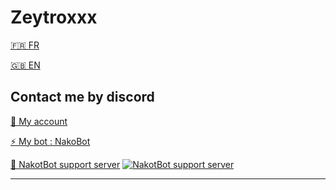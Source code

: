 # Zeytroxxx
[🇫🇷 FR](https://github.com/zeytroxxx/Zeytroxxx/blob/README.md/README.md)  

[🇬🇧 EN](https://github.com/zeytroxxx/Zeytroxxx/blob/README.md/README_EN.md)

## Contact me by discord
[👋 My account](https://discord.com/users/752559885190824026)

[⚡ My bot : NakoBot](https://discord.com/oauth2/authorize?client_id=801523961539330078&permissions=8&scope=bot)

[💬 NakotBot support server](https://discord.com/invite/UNc9pUX8yd) [![NakotBot support server](https://discord.com/api/guilds/831566848465174579/widget.png)](https://discord.com/invite/UNc9pUX8yd)
****
